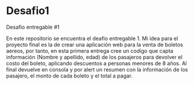 # Desafio1
Desafio entregable #1

En este repositorio se encuentra el deafio entregable 1. Mi idea para el proyecto final es la de crear una aplicación web para la venta de boletos aereos, por tanto, en
esta primera entrega cree un codigo que capta información (Nombre y apellido, edad) de los pasajeros para devolver el costo del boleto, aplicando descuentos a personas menores de 8 años. Al final devuelve en consola y por alert un resumen con la información de los pasajero, el monto de cada boleto y el total a pagar.

